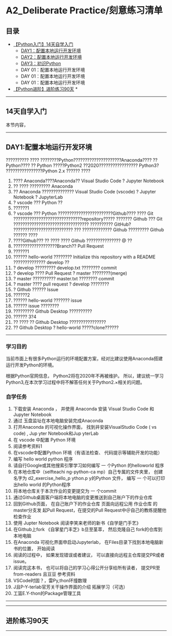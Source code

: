 # A2_Deliberate Practice/刻意练习清单




## 目录

 * [【Python入门】14天自学入门](#14天自学入门)
    * [DAY1：配置本地运行开发环境](#DAY1:配置本地运行开发环境)
    * [DAY2：配置本地运行开发环境](#)
    * [DAY3：初识Python](#初识Python)
    * DAY 01：配置本地运行开发环境
    * DAY 01：配置本地运行开发环境
    * DAY 01：配置本地运行开发环境
 * [【Python进阶】进阶练习90天](#进阶练习90天)
    * 
   



-----

## 14天自学入门

本节内容，

-----

## DAY1:配置本地运行开发环境

??????????
????
????????Python?????????????????????Anaconda????
??Python????
?? Python ?????Python2 ??2020????????????????? Python3?
????????????????Python 2.x ??????
????
1. ???? Anaconda????Anaconda?? Visual Studio Code ?
Jupyter Notebook
2. ?? ???? ?????????  Anaconda
3. ?? Anaconda ??????????????  Visual Studio Code
(vscode) ? Jupyter Notebook ?  JupyterLab
2. ? vscode ??? Python ??
1. ??????1
2. ? vscode ??? Python ????????????????????????Github????
????
Git ??????????????????????????????repository?????
???????
Github ??? Git ?????????????????????????????????
?????????? GitHub? ??????????????????????????
???
????????????? Github ????????? Github ??????
????
1. ????Github???
?? ???? ???? Github ??????????????? @ ??
2. ???????????????????Branch?? Pull Request
1. ??????1
2. ?????? hello-world ????????  Initialize this repository with a
README ?????????????? develop ??
3. ? develop ????????? develop.txt ???????? commit
4. ? develop ???? Pull Request ? master ????????(merge)
5. ? master ?????????? master.txt ???????? commit
6. ? master ???? pull request ? develop ????????
3. ? Github ?????? Issue
1. ??????2
2. ?????? hello-world ??????? issue
3. ?????? issue ????????
4. ????????? Github Desktop ??????????
1. ?????? 3?4
2. ?? ???? ?? Github Desktop ????????????????
3. ?? Github Desktop ? hello-world ?????clone??????

---
### 学习目的

当前市面上有很多Python运行的环境配置方案，经对比建议使用Anaconda搭建运行开发Python的环境。

根据Python官网信息， Python2将在2020年不再被维护。 所以，建议统一学习Python3,在本次学习过程中将不解答任何关于Python2.×相关的问题。

### 自学任务

1. 下载安装 Anaconda ， 并使用 Anaconda 安装 Visual Studio Code 和
Jupyter Notebook
2. 通过 玉盘监址在本地电脑安装完成Anaconda
3. 打开Anaconda 的可视化操作界面， 找到井安装VisualStudio Code
( vs code) , Jup yter Notebook和Jup yterLab
2. 在 vscode 中配置 Python 环境
1. 阅读参考资料1
2. 在vscode中配置Python 环境（有语法检查、 代码提示等辅助开发的功能）
3. 编写 hello world python 程序
1. 请自行Google或其他搜索引擎学习如何编写 一 个Python 的helloworld 程序
2. 在本地仓库中（selfteachi ng-python-ca mp）自己专属的文件夹里， 创建名字为
d2_exercise_hello_p ython.p y的Python 文件， 编写 一 个可以打印出hello world
的Python程序
3. 将本地仓库关于本次作业的变更提交为 一 个commit
4. 通过Github桌面客户端将本地电脑的变更推送到自己账户下的作业仓库
5. 回到Github页面， 在自己账户下的作业仓库 页面向远程公用 作业仓库 的master分支发
起Pull Request，在提交的Pull Request中＠自己的教练提醒他检查作业
4. 使用 Jupter Notebook 阅读李笑来老师的新书《自学是门手艺》
1. 在Github上fork 《自掌星门丰芝》b旦至茎萃， 然后克隆自己 fork的仓库到本地电脑
2. 在Anaconda 可视化界面申启动Jupyterlab， 在Files目录下找到本地电脑新书的位置，
开始阅读
3. 阅读的过程中， 如果发现错误或者建议， 可以直接向远程主仓库提交PR或者issue。
4. 阅读完这本书， 也可以将自己的学习心得公开分享给所有读者， 提交PR至from-readers
且豆豆
参考资料
1. VSCode时固？，雷Py,thon环撞数理
2. J且P-Y-terlab官芳关干操作界面的介绍
拓展学习（可选）
1. 工篮E.Y-thon的Package管理工具

-----




-----




## 进阶练习90天


-----

